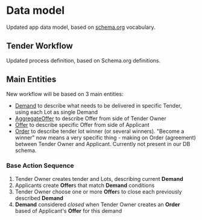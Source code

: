 # Data model

Updated app data model, based on [schema.org](https://schema.org) vocabulary.

## Tender Workflow

Updated process definition, based on Schema.org definitions.

## Main Entities

New workflow will be based on 3 main entities:
 - [Demand](https://schema.org/Demand) to describe what needs to be delivered in specific Tender, using each Lot as single Demand
 - [AggregateOffer](https://schema.org/AggregateOffer) to describe Offer from side of Tender Owner 
 - [Offer](https://schema.org/Offer) to describe specific Offer from side of Applicant 
 - [Order](https://schema.org/Order) to describe tender lot winner (or several winners). "Become a winner" now means a very specific thing - making on Order (agreement) between Tender Owner and Applicant. Currently not present in our DB schema.

### Base Action Sequence

1) Tender Owner creates tender and Lots, describing current **Demand**
2) Applicants create **Offer**s that match **Demand** conditions
3) Tender Owner choose one or more **Offer**s to close each previously described **Demand**
4) **Demand** considered *closed* when Tender Owner creates an **Order** based of Applicant's **Offer** for this demand

